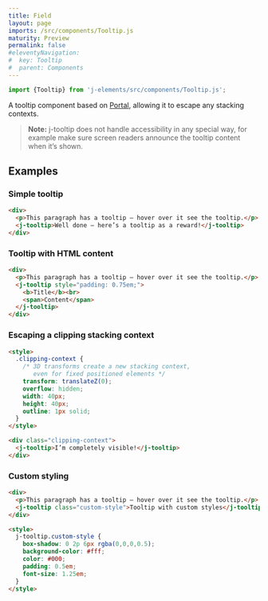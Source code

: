 ```yaml
---
title: Field
layout: page
imports: /src/components/Tooltip.js
maturity: Preview
permalink: false
#eleventyNavigation:
#  key: Tooltip
#  parent: Components
---
```


```javascript
import {Tooltip} from 'j-elements/src/components/Tooltip.js';
```
<module-size modules="components/Tooltip.js,util/DefineElementMixin.js,util/Portal.js,util/bemToShadow.js"></module-size>

A tooltip component based on [Portal](/util/portal), allowing it to escape any stacking contexts.

> **Note:** j-tooltip does not handle accessibility in any special way, for example make sure screen readers announce the tooltip content when it’s shown.

## Examples

### Simple tooltip
<render-example></render-example>
```html
<div>
  <p>This paragraph has a tooltip – hover over it see the tooltip.</p>
  <j-tooltip>Well done – here’s a tooltip as a reward!</j-tooltip>
</div>
```


### Tooltip with HTML content
<render-example></render-example>
```html
<div>
  <p>This paragraph has a tooltip – hover over it see the tooltip.</p>
  <j-tooltip style="padding: 0.75em;">
    <b>Title</b><br>
    <span>Content</span>
  </j-tooltip>
</div>
```


### Escaping a clipping stacking context
<render-example></render-example>
```html
<style>
  .clipping-context {
    /* 3D transforms create a new stacking context,
       even for fixed positioned elements */
    transform: translateZ(0);
    overflow: hidden;
    width: 40px;
    height: 40px;
    outline: 1px solid;
  }
</style>

<div class="clipping-context">
  <j-tooltip>I’m completely visible!</j-tooltip>
</div>
```


### Custom styling
<render-example></render-example>
```html
<div>
  <p>This paragraph has a tooltip – hover over it see the tooltip.</p>
  <j-tooltip class="custom-style">Tooltip with custom styles</j-tooltip>
</div>

<style>
  j-tooltip.custom-style {
    box-shadow: 0 2p 6px rgba(0,0,0,0.5);
    background-color: #fff;
    color: #000;
    padding: 0.5em;
    font-size: 1.25em;
  }
</style>
```
